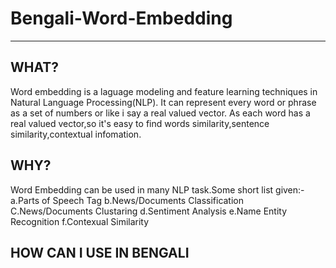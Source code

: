 # Bengali-Word-Embedding
-------------------------------------------
## WHAT?
Word embedding is a laguage modeling and feature learning techniques in Natural Language Processing(NLP).
It can represent every word or phrase as a set of numbers or like i say a real valued vector.
As each word has a real valued vector,so it's easy to find words similarity,sentence similarity,contextual infomation.


## WHY?
Word Embedding can be used in many NLP task.Some short list given:-
	a.Parts of Speech Tag
	b.News/Documents Classification
	C.News/Documents Clustaring
	d.Sentiment Analysis
	e.Name Entity Recognition
	f.Contexual Similarity

## HOW CAN I USE IN BENGALI

